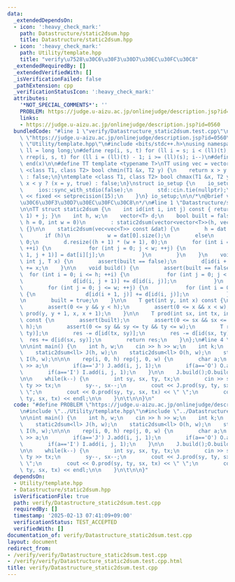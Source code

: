 ```yaml
---
data:
  _extendedDependsOn:
  - icon: ':heavy_check_mark:'
    path: Datastructure/static2dsum.hpp
    title: Datastructure/static2dsum.hpp
  - icon: ':heavy_check_mark:'
    path: Utility/template.hpp
    title: "verify\u7528\u30C6\u30F3\u30D7\u30EC\u30FC\u30C8"
  _extendedRequiredBy: []
  _extendedVerifiedWith: []
  _isVerificationFailed: false
  _pathExtension: cpp
  _verificationStatusIcon: ':heavy_check_mark:'
  attributes:
    '*NOT_SPECIAL_COMMENTS*': ''
    PROBLEM: https://judge.u-aizu.ac.jp/onlinejudge/description.jsp?id=0560
    links:
    - https://judge.u-aizu.ac.jp/onlinejudge/description.jsp?id=0560
  bundledCode: "#line 1 \"verify/Datastructure_static2dsum.test.cpp\"\n#define PROBLEM\
    \ \"https://judge.u-aizu.ac.jp/onlinejudge/description.jsp?id=0560\"\n#line 1\
    \ \"Utility/template.hpp\"\n#include <bits/stdc++.h>\nusing namespace std;\nusing\
    \ ll = long long;\n#define rep(i, s, t) for (ll i = s; i < (ll)(t); i++)\n#define\
    \ rrep(i, s, t) for (ll i = (ll)(t) - 1; i >= (ll)(s); i--)\n#define all(x) begin(x),\
    \ end(x)\n\n#define TT template <typename T>\nTT using vec = vector<T>;\ntemplate\
    \ <class T1, class T2> bool chmin(T1 &x, T2 y) {\n    return x > y ? (x = y, true)\
    \ : false;\n}\ntemplate <class T1, class T2> bool chmax(T1 &x, T2 y) {\n    return\
    \ x < y ? (x = y, true) : false;\n}\nstruct io_setup {\n    io_setup() {\n   \
    \     ios::sync_with_stdio(false);\n        std::cin.tie(nullptr);\n        cout\
    \ << fixed << setprecision(15);\n    }\n} io_setup;\n\n/*\n@brief verify\u7528\
    \u30C6\u30F3\u30D7\u30EC\u30FC\u30C8\n*/\n#line 1 \"Datastructure/static2dsum.hpp\"\
    \n\nTT struct static2dsum {\n    int id(int i, int j) const { return i * (w +\
    \ 1) + j; }\n    int h, w;\n    vector<T> d;\n    bool built = false;\n\n    static2dsum(int\
    \ h = 0, int w = 0)\n        : static2dsum(vector<vector<T>>(h, vector<T>(w, T())))\
    \ {}\n\n    static2dsum(vec<vec<T>> const &dat) {\n        h = dat.size();\n \
    \       if (h)\n            w = dat[0].size();\n        else\n            w =\
    \ 0;\n        d.resize((h + 1) * (w + 1), 0);\n        for (int i = 0; i < h;\
    \ ++i) {\n            for (int j = 0; j < w; ++j) {\n                d[id(i +\
    \ 1, j + 1)] = dat[i][j];\n            }\n        }\n    }\n    void add(int i,\
    \ int j, T x) {\n        assert(built == false);\n        d[id(i + 1, j + 1)]\
    \ += x;\n    }\n\n    void build() {\n        assert(built == false);\n      \
    \  for (int i = 0; i <= h; ++i) {\n            for (int j = 0; j < w; ++j) {\n\
    \                d[id(i, j + 1)] += d[id(i, j)];\n            }\n        }\n\n\
    \        for (int j = 0; j <= w; ++j) {\n            for (int i = 0; i < h; ++i)\
    \ {\n                d[id(i + 1, j)] += d[id(i, j)];\n            }\n        }\n\
    \n        built = true;\n    }\n\n    T get(int y, int x) const {\n        assert(built);\n\
    \        assert(0 <= y && y < h);\n        assert(0 <= x && x < w);\n        return\
    \ prod(y, y + 1, x, x + 1);\n    }\n\n    T prod(int sx, int tx, int sy, int ty)\
    \ const {\n        assert(built);\n        assert(0 <= sx && sx <= tx && tx <=\
    \ h);\n        assert(0 <= sy && sy <= ty && ty <= w);\n        T res = d[id(tx,\
    \ ty)];\n        res -= d[id(tx, sy)];\n        res -= d[id(sx, ty)];\n      \
    \  res += d[id(sx, sy)];\n        return res;\n    }\n};\n#line 4 \"verify/Datastructure_static2dsum.test.cpp\"\
    \n\nint main() {\n    int h, w;\n    cin >> h >> w;\n    int k;\n    cin >> k;\n\
    \    static2dsum<ll> J(h, w);\n    static2dsum<ll> O(h, w);\n    static2dsum<ll>\
    \ I(h, w);\n\n\n    rep(i, 0, h) rep(j, 0, w) {\n        char a;\n        cin\
    \ >> a;\n        if(a=='J') J.add(i, j, 1);\n        if(a=='O') O.add(i, j, 1);\n\
    \        if(a=='I') I.add(i, j, 1);\n    }\n\n    J.build();O.build();I.build();\n\
    \n\n    while(k--) {\n        int sy, sx, ty, tx;\n        cin >> sy >> sx >>\
    \ ty >> tx;\n        sy--, sx--;\n        cout << J.prod(sy, ty, sx, tx) << \"\
    \ \";\n        cout << O.prod(sy, ty, sx, tx) << \" \";\n        cout << I.prod(sy,\
    \ ty, sx, tx) << endl;\n\n    }\n\t\n\n}\n"
  code: "#define PROBLEM \"https://judge.u-aizu.ac.jp/onlinejudge/description.jsp?id=0560\"\
    \n#include \"../Utility/template.hpp\"\n#include \"../Datastructure/static2dsum.hpp\"\
    \n\nint main() {\n    int h, w;\n    cin >> h >> w;\n    int k;\n    cin >> k;\n\
    \    static2dsum<ll> J(h, w);\n    static2dsum<ll> O(h, w);\n    static2dsum<ll>\
    \ I(h, w);\n\n\n    rep(i, 0, h) rep(j, 0, w) {\n        char a;\n        cin\
    \ >> a;\n        if(a=='J') J.add(i, j, 1);\n        if(a=='O') O.add(i, j, 1);\n\
    \        if(a=='I') I.add(i, j, 1);\n    }\n\n    J.build();O.build();I.build();\n\
    \n\n    while(k--) {\n        int sy, sx, ty, tx;\n        cin >> sy >> sx >>\
    \ ty >> tx;\n        sy--, sx--;\n        cout << J.prod(sy, ty, sx, tx) << \"\
    \ \";\n        cout << O.prod(sy, ty, sx, tx) << \" \";\n        cout << I.prod(sy,\
    \ ty, sx, tx) << endl;\n\n    }\n\t\n\n}"
  dependsOn:
  - Utility/template.hpp
  - Datastructure/static2dsum.hpp
  isVerificationFile: true
  path: verify/Datastructure_static2dsum.test.cpp
  requiredBy: []
  timestamp: '2025-02-13 07:41:09+09:00'
  verificationStatus: TEST_ACCEPTED
  verifiedWith: []
documentation_of: verify/Datastructure_static2dsum.test.cpp
layout: document
redirect_from:
- /verify/verify/Datastructure_static2dsum.test.cpp
- /verify/verify/Datastructure_static2dsum.test.cpp.html
title: verify/Datastructure_static2dsum.test.cpp
---
```

